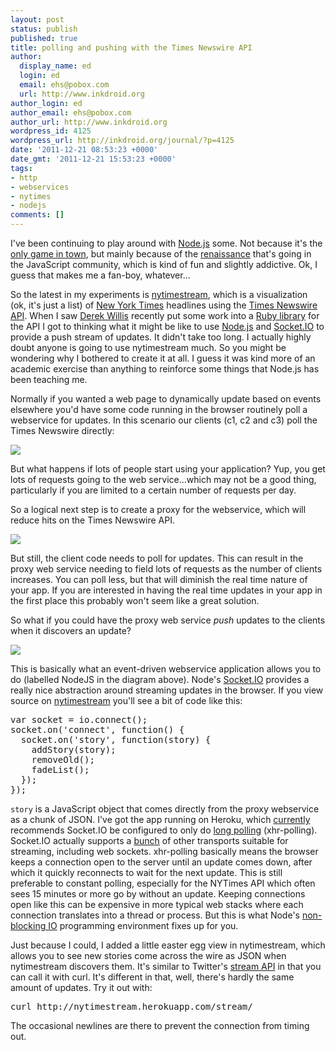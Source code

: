```yaml
---
layout: post
status: publish
published: true
title: polling and pushing with the Times Newswire API
author:
  display_name: ed
  login: ed
  email: ehs@pobox.com
  url: http://www.inkdroid.org
author_login: ed
author_email: ehs@pobox.com
author_url: http://www.inkdroid.org
wordpress_id: 4125
wordpress_url: http://inkdroid.org/journal/?p=4125
date: '2011-12-21 08:53:23 +0000'
date_gmt: '2011-12-21 15:53:23 +0000'
tags:
- http
- webservices
- nytimes
- nodejs
comments: []
---
```

<p>I've been continuing to play around with <a href="http://nodejs.org">Node.js</a> some. Not because it's the <a href="http://mrjoes.github.com/2011/12/15/sockjs-bench.html">only game in town</a>, but mainly because of the  <a href="http://dannorth.net/2011/12/19/the-rise-and-rise-of-javascript/"> renaissance</a> that's going in the JavaScript community, which is kind of fun and slightly addictive. Ok, I guess that makes me a fan-boy, whatever...</p>
<p>So the latest in my experiments is <a href="http://nytimestream.herokuapp.com">nytimestream</a>, which is a visualization (ok, it's just a list) of <a href="http://nytimes.com">New York Times</a> headlines using the <a href="http://developer.nytimes.com/docs/times_newswire_api">Times Newswire API</a>. When I saw <a href="http://blog.thescoop.org/">Derek Willis</a> recently put some work into a <a href="https://github.com/NYTimes/times_wire">Ruby library</a> for the API I got to thinking what it might be like to use <a href="http://nodejs.org">Node.js</a> and <a href="http://socket.io">Socket.IO</a> to provide a push stream of updates. It didn't take too long. I actually highly doubt anyone is going to use nytimestream much. So you might be wondering why I bothered to create it at all. I guess it was kind more of an academic exercise than anything to reinforce some things that Node.js has been teaching me.</p>
<p>Normally if you wanted a web page to dynamically update based on events elsewhere you'd have some code running in the browser routinely poll a webservice for updates. In this scenario our clients (c1, c2 and c3) poll the Times Newswire directly:</p>
<p><img src="http://inkdroid.org/images/nytimestreampoll.png"/></p>
<p>But what happens if lots of people start using your application? Yup, you get lots of requests going to the web service...which may not be a good thing, particularly if you are limited to a certain number of requests per day.</p>
<p>So a logical next step is to create a proxy for the webservice, which will reduce hits on the Times Newswire API.</p>
<p><img src="http://inkdroid.org/images/nytimestreamws.png"/></p>
<p>But still, the client code needs to poll for updates. This can result in the proxy web service needing to field lots of requests as the number of clients increases. You can poll less, but that will diminish the real time nature of your app. If you are interested in having the real time updates in your app in the first place this probably won't seem like a great solution.</p>
<p>So what if you could have the proxy web service <em>push</em> updates to the clients when it discovers an update?</p>
<p><img src="http://inkdroid.org/images/nytimestreamnodejs.png"/></p>
<p>This is basically what an event-driven webservice application allows you to do (labelled NodeJS in the diagram above). Node's <a href="http://socket.io">Socket.IO</a> provides a really nice abstraction around streaming updates in the browser. If you view source on <a href="http://nytimestream.herokuapp.com">nytimestream</a> you'll see a bit of code like this:</p>
<pre lang="javascript">
var socket = io.connect();
socket.on('connect', function() {
  socket.on('story', function(story) {
    addStory(story);
    removeOld();
    fadeList();
  });
});
</pre>
<p><code>story</code> is a JavaScript object that comes directly from the proxy webservice as a chunk of JSON. I've got the app running on Heroku, which <a href="http://devcenter.heroku.com/articles/using-socket-io-with-node-js-on-heroku">currently</a> recommends Socket.IO be configured to only do <a href="http://en.wikipedia.org/wiki/Push_technology#Long_polling">long polling</a> (xhr-polling). Socket.IO actually supports a <a href="http://socket.io/#browser-support">bunch</a> of other transports suitable for streaming, including web sockets. xhr-polling  basically means the browser keeps a connection open to the server until an update comes down, after which it quickly reconnects to wait for the next update. This is still preferable to constant polling, especially for the NYTimes API which often sees 15 minutes or more go by without an update. Keeping connections open like this can be expensive in more typical web stacks where each connection translates into a thread or process. But this is what Node's <a href="http://www.stumbleupon.com/su/AtWYKW/www.ibm.com/developerworks/opensource/library/os-nodejs/">non-blocking IO</a> programming environment fixes up for you.</p>
<p>Just because I could, I added a little easter egg view in nytimestream, which allows you to see new stories come across the wire as JSON when nytimestream discovers them. It's similar to Twitter's <a href="https://dev.twitter.com/docs/streaming-api">stream API</a> in that you can call it with curl. It's different in that, well, there's hardly the same amount of updates. Try it out with:</p>
<pre>
curl http://nytimestream.herokuapp.com/stream/
</pre>
<p>The occasional newlines are there to prevent the connection from timing out.</p>
